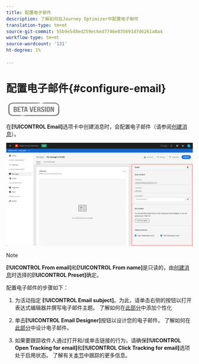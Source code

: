```yaml
---
title: 配置电子邮件
description: 了解如何在Journey Optimizer中配置电子邮件
translation-type: tm+mt
source-git-commit: 55b9e5d8ed259ec6ed7746e835691d7d6261a8a4
workflow-type: tm+mt
source-wordcount: '131'
ht-degree: 1%

---
```


# 配置电子邮件{#configure-email}

![](assets/do-not-localize/badge.png)

在&#x200B;**[!UICONTROL Email]**&#x200B;选项卡中创建消息时，会配置电子邮件（请参阅[创建消息](create-message.md)）。

![](assets/emails-configuration.png)

>[!NOTE]
>
>**[!UICONTROL From email]**&#x200B;和&#x200B;**[!UICONTROL From name]**&#x200B;是只读的，由[创建消息](create-message.md)时选择的&#x200B;**[!UICONTROL Preset]**&#x200B;确定。

配置电子邮件的步骤如下：

1. 为活动指定 **[!UICONTROL Email subject]**。为此，请单击右侧的按钮以打开表达式编辑器并撰写电子邮件主题。 了解如何在[此部分](personalization/personalization-aeras.md)中添加个性化

1. 单击&#x200B;**[!UICONTROL Email Designer]**&#x200B;按钮以设计您的电子邮件。 了解如何在[此部分](design-emails.md)中设计电子邮件。

1. 如果要跟踪收件人通过打开和/或单击链接的行为，请确保&#x200B;**[!UICONTROL Open Tracking for email]**&#x200B;和&#x200B;**[!UICONTROL Click Tracking for email]**&#x200B;选项处于启用状态。 了解有关[本节](message-tracking.md)中跟踪的更多信息。
